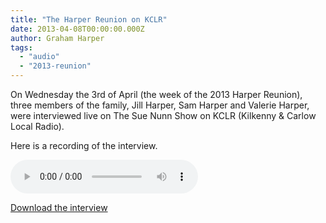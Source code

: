 ```yaml
---
title: "The Harper Reunion on KCLR"
date: 2013-04-08T00:00:00.000Z
author: Graham Harper
tags:
  - "audio"
  - "2013-reunion"
---
```


On Wednesday the 3rd of April (the week of the 2013 Harper Reunion), three members of the family, Jill Harper, Sam Harper and Valerie Harper, were interviewed live on The Sue Nunn Show on KCLR (Kilkenny & Carlow Local Radio).

Here is a recording of the interview.

<audio controls src="https://f001.backblazeb2.com/file/harperfamily-media/harper-reunion-2013-sue-nunn-show-kclr.mp3"></audio>

[Download the interview](https://f001.backblazeb2.com/file/harperfamily-media/harper-reunion-2013-sue-nunn-show-kclr.mp3)
